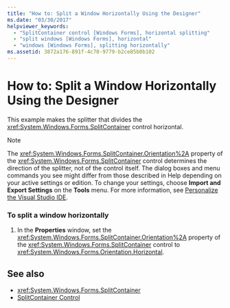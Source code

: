 ```yaml
---
title: "How to: Split a Window Horizontally Using the Designer"
ms.date: "03/30/2017"
helpviewer_keywords: 
  - "SplitContainer control [Windows Forms], horizontal splitting"
  - "split windows [Windows Forms], horizontal"
  - "windows [Windows Forms], splitting horizontally"
ms.assetid: 3872a176-891f-4c70-9779-b2ce85b0b102
---
```

# How to: Split a Window Horizontally Using the Designer
This example makes the splitter that divides the <xref:System.Windows.Forms.SplitContainer> control horizontal.  
  
> [!NOTE]
>  The <xref:System.Windows.Forms.SplitContainer.Orientation%2A> property of the <xref:System.Windows.Forms.SplitContainer> control determines the direction of the splitter, not of the control itself. The dialog boxes and menu commands you see might differ from those described in Help depending on your active settings or edition. To change your settings, choose **Import and Export Settings** on the **Tools** menu. For more information, see [Personalize the Visual Studio IDE](/visualstudio/ide/personalizing-the-visual-studio-ide).  
  
### To split a window horizontally  
  
1.  In the **Properties** window, set the <xref:System.Windows.Forms.SplitContainer.Orientation%2A> property of the <xref:System.Windows.Forms.SplitContainer> control to <xref:System.Windows.Forms.Orientation.Horizontal>.  
  
## See also
- <xref:System.Windows.Forms.SplitContainer>
- [SplitContainer Control](../../../../docs/framework/winforms/controls/splitcontainer-control-windows-forms.md)
